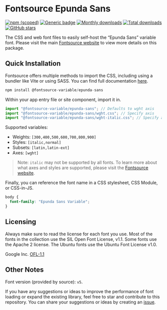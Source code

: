 # Fontsource Epunda Sans

[![npm (scoped)](https://img.shields.io/npm/v/@fontsource-variable/epunda-sans?color=brightgreen)](https://www.npmjs.com/package/@fontsource-variable/epunda-sans) [![Generic badge](https://img.shields.io/badge/fontsource-passing-brightgreen)](https://github.com/fontsource/fontsource) [![Monthly downloads](https://badgen.net/npm/dm/@fontsource-variable/epunda-sans)](https://github.com/fontsource/fontsource) [![Total downloads](https://badgen.net/npm/dt/@fontsource-variable/epunda-sans)](https://github.com/fontsource/fontsource) [![GitHub stars](https://img.shields.io/github/stars/fontsource/fontsource.svg?style=social&label=Star)](https://github.com/fontsource/fontsource/stargazers)

The CSS and web font files to easily self-host the “Epunda Sans” variable font. Please visit the main [Fontsource website](https://fontsource.org/fonts/epunda-sans) to view more details on this package.

## Quick Installation

Fontsource offers multiple methods to import the CSS, including using a bundler like Vite or using SASS. You can find full documentation [here](https://fontsource.org/docs/getting-started/introduction).

```javascript
npm install @fontsource-variable/epunda-sans
```

Within your app entry file or site component, import it in.

```javascript
import "@fontsource-variable/epunda-sans"; // Defaults to wght axis
import "@fontsource-variable/epunda-sans/wght.css"; // Specify axis
import "@fontsource-variable/epunda-sans/wght-italic.css"; // Specify axis and style
```

Supported variables:
- Weights: `[300,400,500,600,700,800,900]`
- Styles: `[italic,normal]`
- Subsets: `[latin,latin-ext]`
- Axes: `[wght]`

> Note: `italic` may not be supported by all fonts. To learn more about what axes and styles are supported, please visit the [Fontsource website](https://fontsource.org/fonts/epunda-sans).

Finally, you can reference the font name in a CSS stylesheet, CSS Module, or CSS-in-JS.

```css
body {
  font-family: "Epunda Sans Variable";
}
```

## Licensing
Always make sure to read the license for each font you use. Most of the fonts in the collection use the SIL Open Font License, v1.1. Some fonts use the Apache 2 license. The Ubuntu fonts use the Ubuntu Font License v1.0.

Google Inc.
[OFL-1.1](http://scripts.sil.org/OFL)

## Other Notes
Font version (provided by source): `v5`.

If you have any suggestions or ideas to improve the performance of font loading or expand the existing library, feel free to star and contribute to this repository. You can share your suggestions or ideas by creating an [issue](https://github.com/fontsource/fontsource/issues).